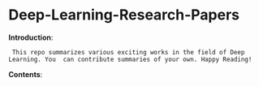 # Deep-Learning-Research-Papers

**Introduction**:

     This repo summarizes various exciting works in the field of Deep Learning. You  can contribute summaries of your own. Happy Reading!

**Contents**:



     
